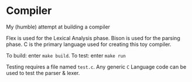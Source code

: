 # Compiler
My (humble) attempt at building a compiler

Flex is used for the Lexical Analysis phase.
Bison is used for the parsing phase.
C is the primary language used for creating this toy compiler.

To build: enter `make build`.
To test: enter `make run`

Testing requires a file named `test.c`. Any generic `C` Language 
code can be used to test the parser & lexer.

